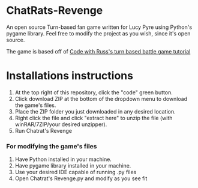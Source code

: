 # ChatRats-Revenge
An open source Turn-based fan game written for Lucy Pyre using Python's pygame library.
Feel free to modify the project as you wish, since it's open source.

The game is based off of [Code with Russ's turn based battle game tutorial](https://www.youtube.com/watch?v=Vlolidaoiak&list=PLjcN1EyupaQnvpv61iriF8Ax9dKra-MhZ)

# Installations instructions
1. At the top right of this repository, click the "code" green button.
2. Click download ZIP at the bottom of the dropdown menu to download the game's files.
3. Place the ZIP folder you just downloaded in any desired location.
4. Right click the file and click "extract here" to unzip the file (with winRAR/7ZIP/your desired unzipper).
5. Run Chatrat's Revenge

### For modifying the game's files
1. Have Python installed in your machine.
2. Have pygame library installed in your machine.
3. Use your desired IDE capable of running .py files
4. Open Chatrat's Revenge.py and modify as you see fit
